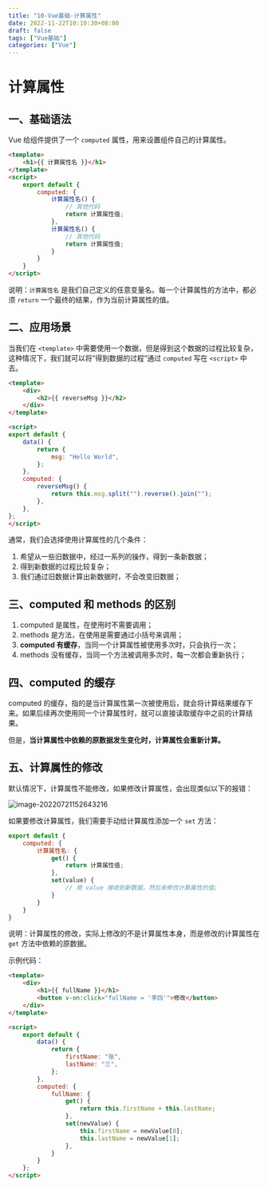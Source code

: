 ```yaml
---
title: "10-Vue基础-计算属性"
date: 2022-11-22T10:10:30+08:00
draft: false
tags: ["Vue基础"]
categories: ["Vue"]
---
```

# 计算属性

## 一、基础语法

Vue 给组件提供了一个 `computed` 属性，用来设置组件自己的计算属性。

```html
<template>
    <h1>{{ 计算属性名 }}</h1>
</template>
<script>
    export default {
        computed: {
            计算属性名() {
                // 其他代码
                return 计算属性值;
            },
            计算属性名() {
                // 其他代码
                return 计算属性值;
            }
        }
    }
</script>
```

说明：`计算属性名` 是我们自己定义的任意变量名。每一个计算属性的方法中，都必须 `return` 一个最终的结果，作为当前计算属性的值。

## 二、应用场景

当我们在 `<template>` 中需要使用一个数据，但是得到这个数据的过程比较复杂，这种情况下，我们就可以将“得到数据的过程”通过 `computed` 写在 `<script>` 中去。

```html
<template>
    <div>
        <h2>{{ reverseMsg }}</h2>
    </div>
</template>

<script>
export default {
    data() {
        return {
            msg: "Hello World",
        };
    },
    computed: {
        reverseMsg() {
            return this.msg.split("").reverse().join("");
        },
    },
};
</script>
```

通常，我们会选择使用计算属性的几个条件：

1. 希望从一些旧数据中，经过一系列的操作，得到一条新数据；
2. 得到新数据的过程比较复杂；
3. 我们通过旧数据计算出新数据时，不会改变旧数据；

## 三、computed 和 methods 的区别

1. computed 是属性，在使用时不需要调用；
2. methods 是方法，在使用是需要通过小括号来调用；
3. **computed 有缓存**，当同一个计算属性被使用多次时，只会执行一次；
4. methods 没有缓存，当同一个方法被调用多次时，每一次都会重新执行；

## 四、computed 的缓存

computed 的缓存，指的是当计算属性第一次被使用后，就会将计算结果缓存下来。如果后续再次使用同一个计算属性时，就可以直接读取缓存中之前的计算结果。

但是，**当计算属性中依赖的原数据发生变化时，计算属性会重新计算。**

## 五、计算属性的修改

默认情况下，计算属性不能修改，如果修改计算属性，会出现类似以下的报错：

![image-20220721152643216](https://woniumd.oss-cn-hangzhou.aliyuncs.com/web/jianglan/20220721152643.png)

如果要修改计算属性，我们需要手动给计算属性添加一个 `set` 方法：

```js
export default {
    computed: {
        计算属性名: {
            get() {
                return 计算属性值;
            },
            set(value) {
                // 用 value 接收到新数据，然后来修改计算属性的值;
            }
        }
    }
}
```

说明：计算属性的修改，实际上修改的不是计算属性本身，而是修改的计算属性在 `get` 方法中依赖的原数据。

示例代码：

```html
<template>
    <div>
        <h1>{{ fullName }}</h1>
        <button v-on:click="fullName = '李四'">修改</button>
    </div>
</template>

<script>
    export default {
        data() {
            return {
                firstName: "张",
                lastName: "三",
            };
        },
        computed: {
            fullName: {
                get() {
                    return this.firstName + this.lastName;
                },
                set(newValue) {
                    this.firstName = newValue[0];
                    this.lastName = newValue[1];
                },
            }
        }
    };
</script>
```
